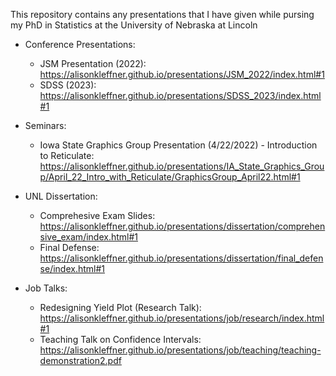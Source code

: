 This repository contains any presentations that I have given while pursing my PhD in Statistics at the University of Nebraska at Lincoln


+ Conference Presentations:
  - JSM Presentation (2022): https://alisonkleffner.github.io/presentations/JSM_2022/index.html#1
  - SDSS (2023): https://alisonkleffner.github.io/presentations/SDSS_2023/index.html#1

+ Seminars:
  - Iowa State Graphics Group Presentation (4/22/2022) - Introduction to Reticulate: https://alisonkleffner.github.io/presentations/IA_State_Graphics_Group/April_22_Intro_with_Reticulate/GraphicsGroup_April22.html#1

+ UNL Dissertation:
  - Comprehesive Exam Slides: https://alisonkleffner.github.io/presentations/dissertation/comprehensive_exam/index.html#1
  - Final Defense: https://alisonkleffner.github.io/presentations/dissertation/final_defense/index.html#1

+ Job Talks:
  - Redesigning Yield Plot (Research Talk): https://alisonkleffner.github.io/presentations/job/research/index.html#1
  - Teaching Talk on Confidence Intervals:
https://alisonkleffner.github.io/presentations/job/teaching/teaching-demonstration2.pdf

